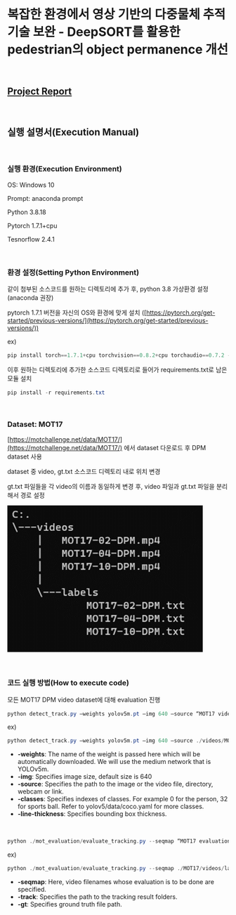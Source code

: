 # 복잡한 환경에서 영상 기반의 다중물체 추적기술 보완 - DeepSORT를 활용한 pedestrian의 object permanence 개선  

<br>

## [Project Report](https://github.com/Marvin-Choi/YOLOv5_DeepSORT/blob/main/MOT_Project_Report_2024.04.02.pdf)

<br>

## **실행 설명서(Execution Manual)**  

<br>

### **실행 환경(Execution Environment)**

OS: Windows 10

Prompt: anaconda prompt

Python 3.8.18

Pytorch 1.7.1+cpu

Tesnorflow 2.4.1  

<br>

### **환경 설정(Setting Python Environment)**

같이 첨부된 소스코드를 원하는 디렉토리에 추가 후, python 3.8 가상환경 설정(anaconda 권장)

pytorch 1.7.1 버전을 자신의 OS와 환경에 맞게 설치 ([https://pytorch.org/get-started/previous-versions/](https://pytorch.org/get-started/previous-versions/))

ex)

```powershell
pip install torch==1.7.1+cpu torchvision==0.8.2+cpu torchaudio==0.7.2 -f https://download.pytorch.org/whl/torch_stable.html
```

이후 원하는 디렉토리에 추가한 소스코드 디렉토리로 들어가 requirements.txt로 남은 모듈 설치

```powershell
pip install -r requirements.txt
```  

<br>

### **Dataset: MOT17**

[https://motchallenge.net/data/MOT17/](https://motchallenge.net/data/MOT17/) 에서 dataset 다운로드 후 DPM dataset 사용

dataset 중 video, gt.txt 소스코드 디렉토리 내로 위치 변경

gt.txt 파일들을 각 video의 이름과 동일하게 변경 후, video 파일과 gt.txt 파일을 분리해서 경로 설정

![FileTree](README_images/FileTree.png)  

<br>

### **코드 실행 방법(How to execute code)**

모든 MOT17 DPM video dataset에 대해 evaluation 진행

```powershell
python detect_track.py –weights yolov5m.pt –img 640 –source “MOT17 video 경로” –save-txt –class 0 –line-thickness 1
```

ex)

```powershell
python detect_track.py –weights yolov5m.pt –img 640 –source ./videos/MOT17-02-DPM.mp4 –save-txt –class 0 –line-thickness 1
```

- **-weights**: The name of the weight is passed here which will be automatically downloaded. We will use the medium network that is YOLOv5m.
- **-img**: Specifies image size, default size is 640
- **-source**: Specifies the path to the image or the video file, directory, webcam or link.
- **-classes**: Specifies indexes of classes. For example 0 for the person, 32 for sports ball. Refer to yolov5/data/coco.yaml for more classes.
- **-line-thickness**: Specifies bounding box thickness.  

<br>

```powershell
python ./mot_evaluation/evaluate_tracking.py --seqmap “MOT17 evaluation을 모두 완료한 video나 gt.txt 경로” --track ./runs/ --gt “MOT17 gt.txt 경로”
```

ex)

```powershell
python ./mot_evaluation/evaluate_tracking.py --seqmap ./MOT17/videos/labels --track ./runs/ --gt ./MOT17/videos/labels
```

- **-seqmap**: Here, video filenames whose evaluation is to be done are specified.
- **-track**: Specifies the path to the tracking result folders.
- **-gt**: Specifies ground truth file path.
